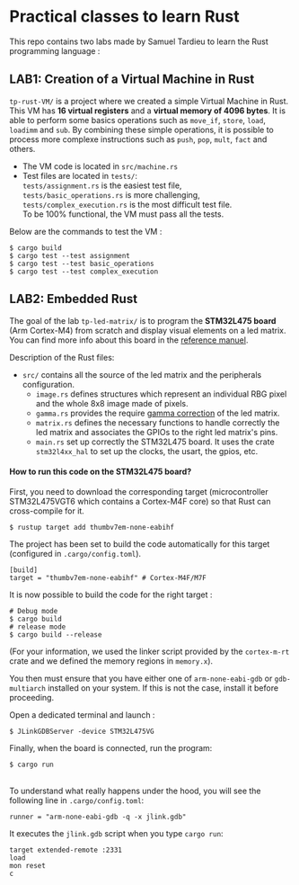 # Practical classes to learn Rust

This repo contains two labs made by Samuel Tardieu to learn the Rust programming language :

## LAB1: Creation of a Virtual Machine in Rust

`tp-rust-VM/` is a project where we created a simple Virtual Machine in Rust. This VM has **16 virtual registers** and a **virtual memory of 4096 bytes**. It is able to perform some basics operations such as `move_if`, `store`, `load`, `loadimm` and `sub`. By combining these simple operations, it is possible to process more complexe instructions such as `push`, `pop`, `mult`, `fact` and others.

* The VM code is located in `src/machine.rs`
* Test files are located in `tests/`:<br> 
`tests/assignment.rs` is the easiest test file,<br> 
`tests/basic_operations.rs` is more challenging,<br> 
`tests/complex_execution.rs` is the most difficult test file.<br> 
To be 100% functional, the VM must pass all the tests.

Below are the commands to test the VM :
```shell
$ cargo build
$ cargo test --test assignment
$ cargo test --test basic_operations
$ cargo test --test complex_execution
```

## LAB2: Embedded Rust

The goal of the lab `tp-led-matrix/` is to program the **STM32L475 board** (Arm Cortex-M4) from scratch and display visual elements on a led matrix. You can find more info about this board in the [reference manuel](https://www.st.com/resource/en/reference_manual/rm0351-stm32l47xxx-stm32l48xxx-stm32l49xxx-and-stm32l4axxx-advanced-armbased-32bit-mcus-stmicroelectronics.pdf).

Description of the Rust files:
* `src/` contains all the source of the led matrix and the peripherals configuration.
    * `image.rs` defines structures which represent an individual RBG pixel and the whole 8x8 image made of pixels.
    * `gamma.rs` provides the require [gamma correction](https://en.wikipedia.org/wiki/Gamma_correction) of the led matrix.
    * `matrix.rs` defines the necessary functions to handle correctly the led matrix and associates the GPIOs to the right led matrix's pins.
    * `main.rs` set up correctly the STM32L475 board. It uses the crate `stm32l4xx_hal` to set up the clocks, the usart, the gpios, etc. 

#### How to run this code on the STM32L475 board?

First, you need to download the corresponding target (microcontroller STM32L475VGT6 which contains a Cortex-M4F core) so that Rust can cross-compile for it.
```shell
$ rustup target add thumbv7em-none-eabihf
```

The project has been set to build the code automatically for this target (configured in `.cargo/config.toml`).
```shell
[build]
target = "thumbv7em-none-eabihf" # Cortex-M4F/M7F
```

It is now possible to build the code for the right target :
```shell
# Debug mode
$ cargo build
# release mode
$ cargo build --release
```
(For your information, we used the linker script provided by the `cortex-m-rt` crate and we defined the memory regions in `memory.x`).<br>

You then must ensure that you have either one of `arm-none-eabi-gdb` or `gdb-multiarch` installed on your system. If this is not the case, install it before proceeding.

Open a dedicated terminal and launch :
```shell
$ JLinkGDBServer -device STM32L475VG
```

Finally, when the board is connected, run the program:
```shell
$ cargo run
```

<br>To understand what really happens under the hood, you will see the following line in `.cargo/config.toml`:
```shell
runner = "arm-none-eabi-gdb -q -x jlink.gdb"
```
It executes the `jlink.gdb` script when you type `cargo run`:
```shell
target extended-remote :2331
load
mon reset
c
```




